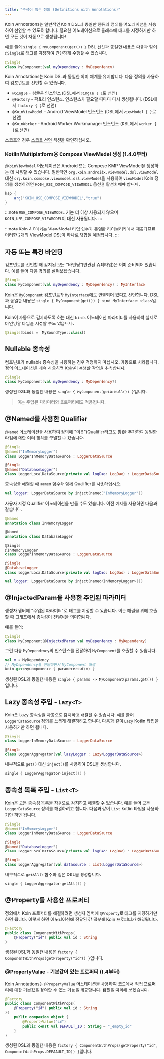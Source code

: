 ```yaml
---
title: "주석이 있는 정의 (Definitions with Annotations)"
---
```

Koin Annotations는 일반적인 Koin DSL과 동일한 종류의 정의를 어노테이션을 사용하여 선언할 수 있도록 합니다. 필요한 어노테이션으로 클래스에 태그를 지정하기만 하면 모든 것이 자동으로 생성됩니다!

예를 들어 `single { MyComponent(get()) }` DSL 선언과 동일한 내용은 다음과 같이 `@Single`로 태그를 지정하여 간단하게 수행할 수 있습니다.

```kotlin
@Single
class MyComponent(val myDependency : MyDependency)
```

Koin Annotations는 Koin DSL과 동일한 의미 체계를 유지합니다. 다음 정의를 사용하여 컴포넌트를 선언할 수 있습니다.

- `@Single` - 싱글톤 인스턴스 (DSL에서 `single { }`로 선언)
- `@Factory` - 팩토리 인스턴스. 인스턴스가 필요할 때마다 다시 생성됩니다. (DSL에서 `factory { }`로 선언)
- `@KoinViewModel` - Android ViewModel 인스턴스 (DSL에서 `viewModel { }`로 선언)
- `@KoinWorker` - Android Worker Workmanager 인스턴스 (DSL에서 `worker { }`로 선언)

스코프의 경우 [스코프 선언](/reference/koin-core/scopes.md) 섹션을 확인하십시오.

### Kotlin Multiplatform용 Compose ViewModel 생성 (1.4.0부터)

`@KoinViewModel` 어노테이션은 Android 또는 Compose KMP ViewModel을 생성하는 데 사용할 수 있습니다. 일반적인 `org.koin.androidx.viewmodel.dsl.viewModel` 대신 `org.koin.compose.viewmodel.dsl.viewModel`을 사용하여 `viewModel` Koin 정의를 생성하려면 `KOIN_USE_COMPOSE_VIEWMODEL` 옵션을 활성화해야 합니다.

```groovy
ksp {
    arg("KOIN_USE_COMPOSE_VIEWMODEL","true")
}
```

:::note
    `USE_COMPOSE_VIEWMODEL` 키는 더 이상 사용되지 않으며 `KOIN_USE_COMPOSE_VIEWMODEL`이 대신 사용됩니다.
:::

:::note
    Koin 4.0에서는 ViewModel 타입 인수가 동일한 라이브러리에서 제공되므로 이러한 2개의 ViewModel DSL이 하나로 병합될 예정입니다.
:::

## 자동 또는 특정 바인딩

컴포넌트를 선언할 때 감지된 모든 "바인딩"(연관된 슈퍼타입)은 이미 준비되어 있습니다. 예를 들어 다음 정의를 살펴보겠습니다.

```kotlin
@Single
class MyComponent(val myDependency : MyDependency) : MyInterface
```

Koin은 `MyComponent` 컴포넌트가 `MyInterface`에도 연결되어 있다고 선언합니다. DSL과 동일한 내용은 `single { MyComponent(get()) } bind MyInterface::class`입니다.

Koin이 자동으로 감지하도록 하는 대신 `binds` 어노테이션 파라미터를 사용하여 실제로 바인딩할 타입을 지정할 수도 있습니다.

 ```kotlin
@Single(binds = [MyBoundType::class])
```

## Nullable 종속성

컴포넌트가 nullable 종속성을 사용하는 경우 걱정하지 마십시오. 자동으로 처리됩니다. 정의 어노테이션을 계속 사용하면 Koin이 수행할 작업을 추측합니다.

```kotlin
@Single
class MyComponent(val myDependency : MyDependency?)
```

생성된 DSL과 동일한 내용은 `single { MyComponent(getOrNull()) }`입니다.

> 이는 주입된 파라미터와 프로퍼티에도 적용됩니다.

## @Named를 사용한 Qualifier

`@Named` 어노테이션을 사용하여 정의에 "이름"(Qualifier라고도 함)을 추가하여 동일한 타입에 대한 여러 정의를 구별할 수 있습니다.

```kotlin
@Single
@Named("InMemoryLogger")
class LoggerInMemoryDataSource : LoggerDataSource

@Single
@Named("DatabaseLogger")
class LoggerLocalDataSource(private val logDao: LogDao) : LoggerDataSource
```

종속성을 해결할 때 `named` 함수와 함께 Qualifier를 사용하십시오.

```kotlin
val logger: LoggerDataSource by inject(named("InMemoryLogger"))
```

사용자 지정 Qualifier 어노테이션을 만들 수도 있습니다. 이전 예제를 사용하면 다음과 같습니다.

```kotlin
@Named
annotation class InMemoryLogger

@Named
annotation class DatabaseLogger

@Single
@InMemoryLogger
class LoggerInMemoryDataSource : LoggerDataSource

@Single
@DatabaseLogger
class LoggerLocalDataSource(private val logDao: LogDao) : LoggerDataSource
```

```kotlin
val logger: LoggerDataSource by inject(named<InMemoryLogger>())
```

## @InjectedParam을 사용한 주입된 파라미터

생성자 멤버에 "주입된 파라미터"로 태그를 지정할 수 있습니다. 이는 해결을 위해 호출할 때 그래프에서 종속성이 전달됨을 의미합니다.

예를 들어:

```kotlin
@Single
class MyComponent(@InjectedParam val myDependency : MyDependency)
```

그런 다음 `MyDependency`의 인스턴스를 전달하여 `MyComponent`를 호출할 수 있습니다.

```kotlin
val m = MyDependency
// MyDependency를 전달하면서 MyComponent 해결
koin.get<MyComponent> { parametersOf(m) }
```

생성된 DSL과 동일한 내용은 `single { params -> MyComponent(params.get()) }`입니다.

## Lazy 종속성 주입 - `Lazy<T>`

Koin은 Lazy 종속성을 자동으로 감지하고 해결할 수 있습니다. 예를 들어 `LoggerDataSource` 정의를 느리게 해결하려고 합니다. 다음과 같이 `Lazy` Kotlin 타입을 사용하기만 하면 됩니다.

```kotlin
@Single
class LoggerInMemoryDataSource : LoggerDataSource

@Single
class LoggerAggregator(val lazyLogger : Lazy<LoggerDataSource>)
```

내부적으로 `get()` 대신 `inject()`를 사용하여 DSL을 생성합니다.

```kotlin
single { LoggerAggregator(inject()) }
```

## 종속성 목록 주입 - `List<T>`

Koin은 모든 종속성 목록을 자동으로 감지하고 해결할 수 있습니다. 예를 들어 모든 `LoggerDataSource` 정의를 해결하려고 합니다. 다음과 같이 `List` Kotlin 타입을 사용하기만 하면 됩니다.

```kotlin
@Single
@Named("InMemoryLogger")
class LoggerInMemoryDataSource : LoggerDataSource

@Single
@Named("DatabaseLogger")
class LoggerLocalDataSource(private val logDao: LogDao) : LoggerDataSource

@Single
class LoggerAggregator(val datasource : List<LoggerDataSource>)
```

내부적으로 `getAll()` 함수와 같은 DSL을 생성합니다.

```kotlin
single { LoggerAggregator(getAll()) }
```

## @Property를 사용한 프로퍼티

정의에서 Koin 프로퍼티를 해결하려면 생성자 멤버에 `@Property`로 태그를 지정하기만 하면 됩니다. 이렇게 하면 어노테이션에 전달된 값 덕분에 Koin 프로퍼티가 해결됩니다.

```kotlin
@Factory
public class ComponentWithProps(
    @Property("id") public val id : String
)
```

생성된 DSL과 동일한 내용은 `factory { ComponentWithProps(getProperty("id")) }`입니다.

### @PropertyValue - 기본값이 있는 프로퍼티 (1.4부터)

Koin Annotations는 `@PropertyValue` 어노테이션을 사용하여 코드에서 직접 프로퍼티에 대한 기본값을 정의할 수 있는 기능을 제공합니다.
샘플을 따라해 보겠습니다.

```kotlin
@Factory
public class ComponentWithProps(
    @Property("id") public val id : String
){
    public companion object {
        @PropertyValue("id")
        public const val DEFAULT_ID : String = "_empty_id"
    }
}
```

생성된 DSL과 동일한 내용은 `factory { ComponentWithProps(getProperty("id", ComponentWithProps.DEFAAULT_ID)) }`입니다.